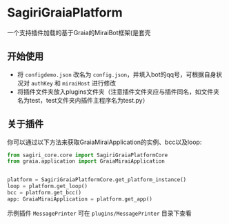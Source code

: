 # SagiriGraiaPlatform
一个支持插件加载的基于Graia的MiraiBot框架(是套壳

## 开始使用
- 将 `configdemo.json` 改名为 `config.json`，并填入bot的qq号，可根据自身状况对 `authKey` 和 `miraiHost` 进行修改
- 将插件文件夹放入plugins文件夹（注意插件文件夹应与插件同名，如文件夹名为test，test文件夹内插件主程序名为test.py）

## 关于插件
你可以通过以下方法来获取GraiaMiraiApplication的实例、bcc以及loop:
```python
from sagiri_core.core import SagiriGraiaPlatformCore
from graia.application import GraiaMiraiApplication


platform = SagiriGraiaPlatformCore.get_platform_instance()
loop = platform.get_loop()
bcc = platform.get_bcc()
app: GraiaMiraiApplication = platform.get_app()
```
示例插件 `MessagePrinter` 可在 `plugins/MessagePrinter` 目录下查看